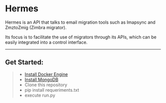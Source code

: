 # Hermes

Hermes is an API that talks to email migration tools such as Imapsync and ZmztoZmig (Zimbra migrator).

Its focus is to facilitate the use of migrators through its APIs, which can be easily integrated into a control interface.

------

Get Started:
-----
> - [Install Docker Engine](https://docs.docker.com/engine/installation/)
> - [Install MongoDB](https://www.mongodb.com/download-center#community)
> - Clone this repository
> - pip install requeriments.txt
> - execute run.py
